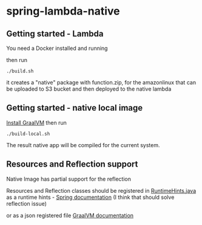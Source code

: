 # spring-lambda-native


## Getting started - Lambda

You need a Docker installed and running

then run

```
./build.sh
```

it creates a "native" package with function.zip, for the amazonlinux
that can be uploaded to S3 bucket and then deployed to the native lambda

## Getting started - native local image

[Install GraalVM](https://www.graalvm.org/latest/docs/getting-started/)
then run
```
./build-local.sh
```
The result native app will be compiled for the current system.

## Resources and Reflection support
Native Image has partial support for the reflection

Resources and Reflection classes should be registered in
[RuntimeHints.java](src/main/java/com/example/demo/config/RuntimeHints.java)
as a runtime hints - [Spring documentation](https://docs.spring.io/spring-boot/docs/current/reference/html/native-image.html#native-image.advanced.custom-hints) (I think that should solve reflection issue)

or as a json registered file
[GraalVM documentation](https://www.graalvm.org/jdk17/reference-manual/native-image/dynamic-features/Reflection/)
